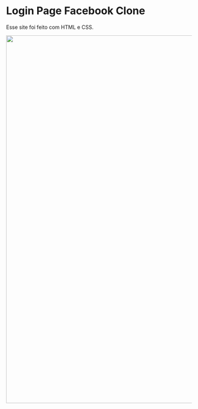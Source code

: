 # Login Page Facebook Clone
Esse site foi feito com HTML e CSS.
<div align="center">
    <img src="https://user-images.githubusercontent.com/130410982/282335641-6026e2fe-4cff-4412-b4e9-df8c37085bf0.png" width="1000px" />
</div>